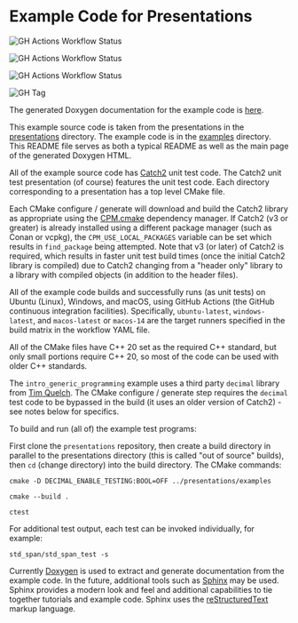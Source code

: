 # Example Code for Presentations

![GH Actions Workflow Status](https://img.shields.io/github/actions/workflow/status/connectivecpp/presentations/build_run_unit_test_cmake.yml?branch=main&label=GH%20Actions%20build,%20unit%20tests%20on%20main)

![GH Actions Workflow Status](https://img.shields.io/github/actions/workflow/status/connectivecpp/presentations/build_run_unit_test_cmake.yml?branch=develop&label=GH%20Actions%20build,%20unit%20tests%20on%20develop)

![GH Actions Workflow Status](https://img.shields.io/github/actions/workflow/status/connectivecpp/presentations/gen_docs.yml?branch=main&label=GH%20Actions%20generate%20docs)

![GH Tag](https://img.shields.io/github/v/tag/connectivecpp/presentations?label=GH%20tag)

The generated Doxygen documentation for the example code is [here](https://connectivecpp.github.io/presentations/).

This example source code is taken from the presentations in the [presentations](https://github.com/connectivecpp/presentations/blob/main/presentations/) directory. The example code is in the [examples](http://github.com/connectivecpp/presentations/blob/main/examples/) directory.
                                                                                                                           This README file serves as both a typical README as well as the main page of the generated Doxygen HTML.

All of the example source code has [Catch2](https://github.com/catchorg/Catch2) unit test code. The Catch2 unit test presentation (of course) features the unit test code. Each directory corresponding to a presentation has a top level CMake file.

Each CMake configure / generate will download and build the Catch2 library as appropriate using the [CPM.cmake](https://github.com/cpm-cmake/CPM.cmake) dependency manager. If Catch2 (v3 or greater) is already installed using a different package manager (such as Conan or vcpkg), the `CPM_USE_LOCAL_PACKAGES` variable can be set which results in `find_package` being attempted. Note that v3 (or later) of Catch2 is required, which results in faster unit test build times (once the initial Catch2 library is compiled) due to Catch2 changing from a "header only" library to a library with compiled objects (in addition to the header files).

All of the example code builds and successfully runs (as unit tests) on Ubuntu (Linux), Windows, and macOS, using GitHub Actions (the GitHub continuous integration facilities). Specifically, `ubuntu-latest`, `windows-latest`, and `macos-latest` or `macos-14` are the target runners specified in the build matrix in the workflow YAML file.

All of the CMake files have C++ 20 set as the required C++ standard, but only small portions require C++ 20, so most of the code can be used with older C++ standards.

The `intro_generic_programming` example uses a third party `decimal` library from [Tim Quelch](https://github.com/TimQuelch/decimal). The CMake configure / generate step requires the `decimal` test code to be bypassed in the build (it uses an older version of Catch2) - see notes below for specifics.

To build and run (all of) the example test programs:

First clone the `presentations` repository, then create a build directory in parallel to the presentations directory (this is called "out of source" builds), then `cd` (change directory) into the build directory. The CMake commands:

```
cmake -D DECIMAL_ENABLE_TESTING:BOOL=OFF ../presentations/examples

cmake --build .

ctest
```

For additional test output, each test can be invoked individually, for example:

```
std_span/std_span_test -s
```

Currently [Doxygen](https://www.doxygen.nl/index.html) is used to extract and generate documentation from the example code. In the future, additional tools such as [Sphinx](https://www.sphinx-doc.org/) may be used. Sphinx provides a modern look and feel and additional capabilities to tie together tutorials and example code. Sphinx uses the [reStructuredText](https://docutils.sourceforge.io/rst.html) markup language.

